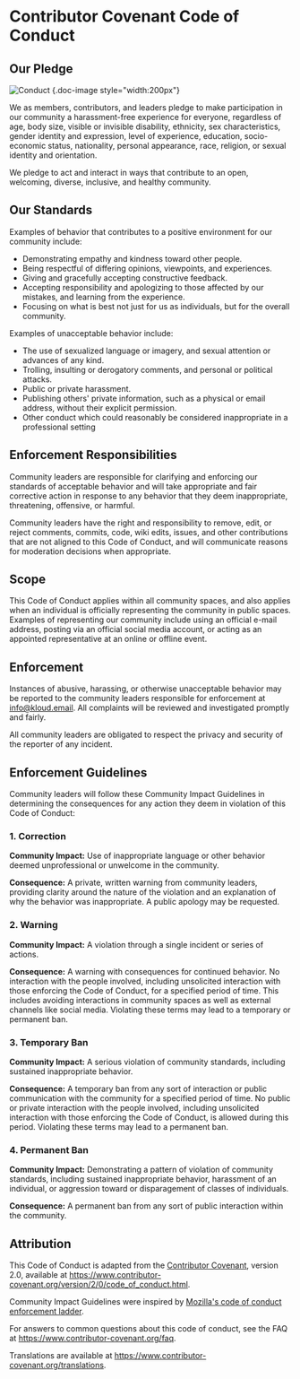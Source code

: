 # Contributor Covenant Code of Conduct

## Our Pledge

![Conduct](/icons/conduct.svg) {.doc-image style="width:200px"}

We as members, contributors, and leaders pledge to make participation in our community a
harassment-free experience for everyone, regardless of age, body size, visible or invisible
disability, ethnicity, sex characteristics, gender identity and expression, level of experience,
education, socio-economic status, nationality, personal appearance, race, religion, or sexual
identity and orientation.

We pledge to act and interact in ways that contribute to an open, welcoming, diverse, inclusive,
and healthy community.

## Our Standards

Examples of behavior that contributes to a positive environment for our
community include:

- Demonstrating empathy and kindness toward other people.
- Being respectful of differing opinions, viewpoints, and experiences.
- Giving and gracefully accepting constructive feedback.
- Accepting responsibility and apologizing to those affected by our mistakes, and learning from
  the experience.
- Focusing on what is best not just for us as individuals, but for the overall community.

Examples of unacceptable behavior include:

- The use of sexualized language or imagery, and sexual attention or advances of any kind.
- Trolling, insulting or derogatory comments, and personal or political attacks.
- Public or private harassment.
- Publishing others' private information, such as a physical or email address, without their
  explicit permission.
- Other conduct which could reasonably be considered inappropriate in a professional setting

## Enforcement Responsibilities

Community leaders are responsible for clarifying and enforcing our standards of acceptable behavior
and will take appropriate and fair corrective action in response to any behavior that they deem
inappropriate, threatening, offensive, or harmful.

Community leaders have the right and responsibility to remove, edit, or reject comments, commits,
code, wiki edits, issues, and other contributions that are not aligned to this Code of Conduct, and
will communicate reasons for moderation decisions when appropriate.

## Scope

This Code of Conduct applies within all community spaces, and also applies when an individual is
officially representing the community in public spaces.
Examples of representing our community include using an official e-mail address, posting via an
official social media account, or acting as an appointed representative at an online or offline
event.

## Enforcement

Instances of abusive, harassing, or otherwise unacceptable behavior may be reported to the community
leaders responsible for enforcement at <info@kloud.email>.
All complaints will be reviewed and investigated promptly and fairly.

All community leaders are obligated to respect the privacy and security of the reporter of any
incident.

## Enforcement Guidelines

Community leaders will follow these Community Impact Guidelines in determining the consequences for
any action they deem in violation of this Code of Conduct:

### 1. Correction

**Community Impact:** Use of inappropriate language or other behavior deemed unprofessional or
unwelcome in the community.

**Consequence:** A private, written warning from community leaders, providing clarity around the
nature of the violation and an explanation of why the behavior was inappropriate. A public apology
may be requested.

### 2. Warning

**Community Impact:** A violation through a single incident or series of actions.

**Consequence:** A warning with consequences for continued behavior.
No interaction with the people involved, including unsolicited interaction with those enforcing the
Code of Conduct, for a specified period of time.
This includes avoiding interactions in community spaces as well as external channels like social
media.
Violating these terms may lead to a temporary or permanent ban.

### 3. Temporary Ban

**Community Impact:** A serious violation of community standards, including sustained inappropriate
behavior.

**Consequence:** A temporary ban from any sort of interaction or public communication with the
community for a specified period of time.
No public or private interaction with the people involved, including unsolicited interaction with
those enforcing the Code of Conduct, is allowed during this period.
Violating these terms may lead to a permanent ban.

### 4. Permanent Ban

**Community Impact:** Demonstrating a pattern of violation of community standards, including
sustained inappropriate behavior,  harassment of an individual, or aggression toward or
disparagement of classes of individuals.

**Consequence:** A permanent ban from any sort of public interaction within the community.

## Attribution

This Code of Conduct is adapted from the [Contributor Covenant][homepage], version 2.0, available at
<https://www.contributor-covenant.org/version/2/0/code_of_conduct.html>.

Community Impact Guidelines were inspired by
[Mozilla's code of conduct enforcement ladder](https://github.com/mozilla/diversity).

[homepage]: https://www.contributor-covenant.org

For answers to common questions about this code of conduct, see the FAQ at
<https://www.contributor-covenant.org/faq>.

Translations are available at <https://www.contributor-covenant.org/translations>.
